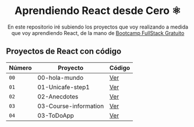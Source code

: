 <div align="center">
  
# Aprendiendo React desde Cero ⚛️

En este repositorio iré subiendo los proyectos que voy realizando a medida que voy aprendiendo React, de la mano de [Bootcamp FullStack Gratuito](https://fullstackopen.com/en/) 
</div>

## Proyectos de React con código
| Número | Proyecto | Código | 
| --- | --- | --- |
| `00` | 00-hola-mundo | [Ver](projects-react/00-hola-mundo)
| `01` | 01-Unicafe-step1 | [Ver](projects-react/01-Unicafe-step1)
| `02` | 02-Anecdotes | [Ver](projects-react/02-Anecdotes)
| `03` | 03-Course-information | [Ver](projects-react/03-Course-information)
| `04` | 03-ToDoApp | [Ver](projects-react/04-ToDoApp)
